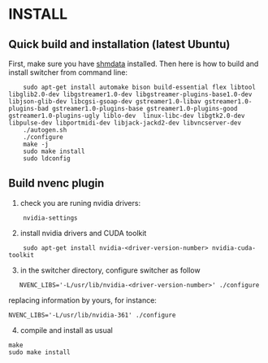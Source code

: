 INSTALL   
=======

Quick build and installation (latest Ubuntu)
--------------------------------------------
First, make sure you have [shmdata](https://github.com/sat-metalab/shmdata) installed. Then here is how to build and install switcher from command line:

~~~~~~~~~~~~~~~~~~~~~
    sudo apt-get install automake bison build-essential flex libtool libglib2.0-dev libgstreamer1.0-dev libgstreamer-plugins-base1.0-dev libjson-glib-dev libcgsi-gsoap-dev gstreamer1.0-libav gstreamer1.0-plugins-bad gstreamer1.0-plugins-base gstreamer1.0-plugins-good gstreamer1.0-plugins-ugly liblo-dev  linux-libc-dev libgtk2.0-dev libpulse-dev libportmidi-dev libjack-jackd2-dev libvncserver-dev
    ./autogen.sh
    ./configure
    make -j
    sudo make install
    sudo ldconfig
~~~~~~~~~~~~~~~~~~~~~

Build nvenc plugin
-------------------

1. check you are runing nvidia drivers:
~~~~~~~~~~~~~~~~~~~~~
    nvidia-settings
~~~~~~~~~~~~~~~~~~~~~
2. install nvidia drivers and CUDA toolkit
~~~~~~~~~~~~~~~~~~~~~
    sudo apt-get install nvidia-<driver-version-number> nvidia-cuda-toolkit
~~~~~~~~~~~~~~~~~~~~~
3. in the switcher directory, configure switcher as follow
~~~~~~~~~~~~~~~~~~~~~
   NVENC_LIBS='-L/usr/lib/nvidia-<driver-version-number>' ./configure
~~~~~~~~~~~~~~~~~~~~~
replacing information by yours, for instance:
~~~~~~~~~~~~~~~~~~~~~
NVENC_LIBS='-L/usr/lib/nvidia-361' ./configure
~~~~~~~~~~~~~~~~~~~~~
4. compile and install as usual
~~~~~~~~~~~~~~~~~~~~~
make
sudo make install
~~~~~~~~~~~~~~~~~~~~~
